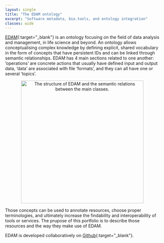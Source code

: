 ```yaml
---
layout: single
title: "The EDAM ontology"
excerpt: "Software metadata, bio.tools, and ontology integration"
classes: wide
---
```


[EDAM](https://github.com/edamontology){:target="_blank"} is an ontology focusing on the field of data analysis and management, in life science and beyond. An ontology allows conceptualising complex knowledge by defining explicit, shared vocabulary in the form of concepts that have persistent IDs and can be linked through semantic relationships. EDAM has 4 main sections related to one another: ‘operations’ are concrete actions that usually have defined input and output data, ‘data’ are associated with file ‘formats’, and they can all have one or several ‘topics’.

<div style="text-align: center">
<img src="{{ '/assets/images/docs/EDAM_structure.png' | relative_url }}" alt="The structure of EDAM and the semantic relations between the main classes." style="width: 400px; height: auto;">
</div>

Those concepts can be used to annotate resources, choose proper terminologies, and ultimately increase the findability and interoperability of tools or services. The prupose of this portfolio is to describe those resources and the way they make use of EDAM. 

EDAM is developed collaboratively on [Github](https://github.com/edamontology){:target="_blank"}.